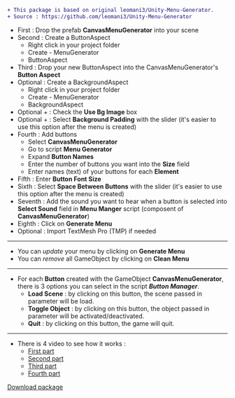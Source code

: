 ```diff
+ This package is based on original leomani3/Unity-Menu-Generator.
+ Source : https://github.com/leomani3/Unity-Menu-Generator
```

- First : Drop the prefab **CanvasMenuGenerator** into your scene
- Second : Create a ButtonAspect 
  - Right click in your project folder 
   - Create - MenuGenerator 
   - ButtonAspect
- Third : Drop your new ButtonAspect into the CanvasMenuGenerator's **Button Aspect**
- Optional : Create a BackgroundAspect 
  - Right click in your project folder 
  - Create - MenuGenerator 
  - BackgroundAspect
- Optional + : Check the **Use Bg Image** box
- Optional + : Select **Background Padding** with the slider (it's easier to use this option after the menu is created)
- Fourth : Add buttons 
  - Select **CanvasMenuGenerator** 
  - Go to script **Menu Generator** 
  - Expand **Button Names** 
  - Enter the number of buttons you want into the **Size** field 
  - Enter names (text) of your buttons for each **Element**
- Fifth : Enter **Button Font Size**
- Sixth : Select **Space Between Buttons** with the slider (it's easier to use this option after the menu is created)
- Seventh : Add the sound you want to hear when a button is selected into **Select Sound** field in **Menu Manger** script (composent of **CanvasMenuGenerator**)  
- Eighth : Click on **Generate Menu**
- Optional : Import TextMesh Pro (TMP) if needed

---

- You can *update* your menu by clicking on **Generate Menu**
- You can *remove* all GameObject by clicking on **Clean Menu**

---

- For each **Button** created with the GameObject **CanvasMenuGenerator**, there is 3 options you can select in the script **_Button Manager_**.
  - **Load Scene** : by clicking on this button, the scene passed in parameter will be load.
  - **Toggle Object** : by clicking on this button, the object passed in parameter will be activated/deactivated.
  - **Quit** : by clicking on this button, the game will quit.

---

- There is 4 video to see how it works :
  - [First part](https://i.imgur.com/Hqt7mtQ.mp4)
  - [Second part](https://i.imgur.com/p3UfM3R.mp4)
  - [Third part](https://i.imgur.com/a6P9XIC.mp4)
  - [Fourth part](https://i.imgur.com/hI3CplO.mp4)
  
<a id="raw-url" href="https://raw.githubusercontent.com/Marsgames/Unity-Menu-Generator/master/MenuGenerator.unitypackage">Download package</a>
